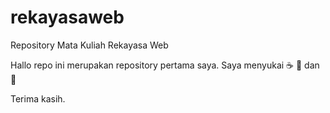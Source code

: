 # rekayasaweb
Repository Mata Kuliah Rekayasa Web

Hallo repo ini merupakan repository pertama saya.
Saya menyukai ☕ 🍕 dan 🎹

Terima kasih.
 
